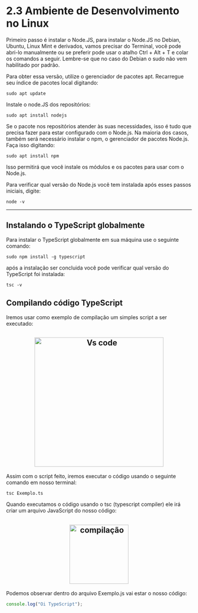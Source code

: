 # 2.3 Ambiente de Desenvolvimento no Linux

Primeiro passo é instalar o Node.JS, para instalar o Node.JS no Debian, Ubuntu, Linux Mint e derivados, vamos precisar do Terminal, você pode abri-lo manualmente ou se preferir pode usar o atalho Ctrl + Alt + T e colar os comandos a seguir. Lembre-se que no caso do Debian o sudo não vem habilitado por padrão.


Para obter essa versão, utilize o gerenciador de pacotes apt. Recarregue seu índice de pacotes local digitando:

```
sudo apt update
```

Instale o node.JS dos repositórios:
```
sudo apt install nodejs
```

Se o pacote nos repositórios atender às suas necessidades, isso é tudo que precisa fazer para estar configurado com o Node.js. Na maioria dos casos, também será necessário instalar o npm, o gerenciador de pacotes Node.js. Faça isso digitando:
```
sudo apt install npm
```
Isso permitirá que você instale os módulos e os pacotes para usar com o Node.js.

Para verificar qual versão do Node.js você tem instalada após esses passos iniciais, digite:
```
node -v
```
<hr>

## Instalando o TypeScript globalmente

Para instalar o TypeScript globalmente em sua máquina use o seguinte comando:
```
sudo npm install -g typescript
```
após a instalação ser concluida você pode verificar qual versão do TypeScript foi instalada:
```
tsc -v
```

## Compilando código TypeScript

Iremos usar como exemplo de compilação um simples script a ser executado:
<h2 align="center">
<img src="https://i.imgur.com/aVR60QN.png" alt="Vs code" width="350">
</h2>
Assim com o script feito, iremos executar o código usando o seguinte comando em nosso terminal:

```
tsc Exemplo.ts
```
Quando executamos o código usando o tsc (typescript compiler) ele irá criar um arquivo JavaScript do nosso código:

<h2 align="center">
    <img src="https://i.imgur.com/ZKgcRH4.png" alt="compilação" width="160">
</h2>

Podemos observar dentro do arquivo Exemplo.js vai estar o nosso código:
```js
console.log("Oi TypeScript");
```